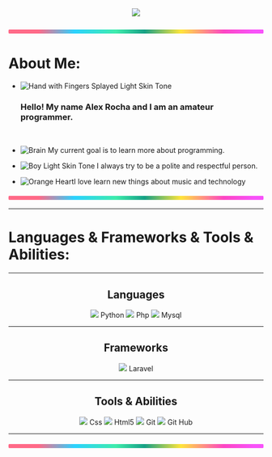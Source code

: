<!--Gift Mario-->
<div align="center">
<img src="https://user-images.githubusercontent.com/74038190/225813708-98b745f2-7d22-48cf-9150-083f1b00d6c9.gif" width="500">
<br><br>
</div>

<img src="/img/lineBar.png" width="100%" height="8px"/>

# About Me:

- <img src="https://raw.githubusercontent.com/Tarikul-Islam-Anik/Animated-Fluent-Emojis/master/Emojis/Hand%20gestures/Hand%20with%20Fingers%20Splayed%20Light%20Skin%20Tone.png" alt="Hand with Fingers Splayed Light Skin Tone" width="50" height="50" /> <h3>Hello! My name Alex Rocha and I am an amateur programmer. </h3><br />

- <img src="https://raw.githubusercontent.com/Tarikul-Islam-Anik/Animated-Fluent-Emojis/master/Emojis/Hand%20gestures/Brain.png" alt="Brain" width="50" height="50" /> My current goal is to learn more about programming.<br />

- <img src="https://raw.githubusercontent.com/Tarikul-Islam-Anik/Animated-Fluent-Emojis/master/Emojis/People%20with%20professions/Boy%20Light%20Skin%20Tone.png" alt="Boy Light Skin Tone" width="50" height="50" /> I always try to be a polite and respectful person.<br />

- <img src="https://raw.githubusercontent.com/Tarikul-Islam-Anik/Animated-Fluent-Emojis/master/Emojis/Smilies/Orange%20Heart.png" alt="Orange Heart" width="50" height="50" />I love learn new things about music and technology

<img src="/img/lineBar.png" width="100%" height="8px"/>

<!--Herramientas-->
<hr>

# Languages & Frameworks & Tools & Abilities:

<hr>
<h2 align="center"> Languages </h2>
<p align="center">
  
  <img src="https://img.icons8.com/color/32/python.png"/>
  Python

  <img src="https://img.icons8.com/officel/32/fa314a/php-logo.png"/>
  Php
  
  <img src="https://img.icons8.com/color/32/fa314a/mysql-logo.png"/>
  Mysql

</p>
<hr>
<h2 align="center"> Frameworks </h2>
<p align="center">
  
  <img src="https://img.icons8.com/ios-filled/32/fa314a/laravel.png"/>
  Laravel
  
</p>
<hr>




<h2 align="center">Tools & Abilities</h2>

<p align="center">

  <img src="https://img.icons8.com/color/32/fa314a/css3.png"/>
  Css
  <img src="https://img.icons8.com/color/32/fa314a/html-5--v1.png"/>
  Html5
  <img src="https://img.icons8.com/color/32/fa314a/git.png"/>
  Git
  <img src="https://img.icons8.com/windows/32/000000/github.png"/>
  Git Hub


</p>



<hr>

<img src="/img/lineBar.png" width="100%" height="8px"/>
